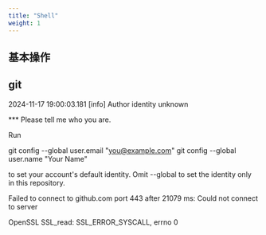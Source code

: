 ```yaml
---
title: "Shell"
weight: 1
---
```


## 基本操作

## git

2024-11-17 19:00:03.181 [info] Author identity unknown

*** Please tell me who you are.

Run

  git config --global user.email "you@example.com"
  git config --global user.name "Your Name"

to set your account's default identity.
Omit --global to set the identity only in this repository.


Failed to connect to github.com port 443 after 21079 ms: Could not connect to server

OpenSSL SSL_read: SSL_ERROR_SYSCALL, errno 0

